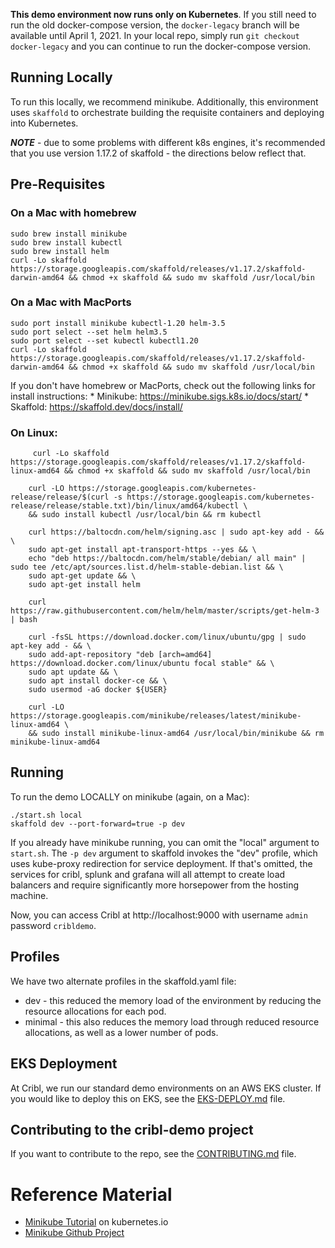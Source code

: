 
**This demo environment now runs only on Kubernetes**. If you still need to run the old docker-compose version, the `docker-legacy` branch will be available until April 1, 2021. In your local repo, simply run `git checkout docker-legacy` and you can continue to run the docker-compose version. 

## Running Locally

To run this locally, we recommend minikube. Additionally, this environment uses `skaffold` to orchestrate building the requisite containers and deploying into Kubernetes. 

_**NOTE**_ - due to some problems with different k8s engines, it's recommended that you use version 1.17.2 of skaffold - the directions below reflect that.  

## Pre-Requisites

### On a Mac with homebrew

```
sudo brew install minikube
sudo brew install kubectl
sudo brew install helm
curl -Lo skaffold https://storage.googleapis.com/skaffold/releases/v1.17.2/skaffold-darwin-amd64 && chmod +x skaffold && sudo mv skaffold /usr/local/bin
```

### On a Mac with MacPorts
```
sudo port install minikube kubectl-1.20 helm-3.5
sudo port select --set helm helm3.5
sudo port select --set kubectl kubectl1.20
curl -Lo skaffold https://storage.googleapis.com/skaffold/releases/v1.17.2/skaffold-darwin-amd64 && chmod +x skaffold && sudo mv skaffold /usr/local/bin
```

If you don't have homebrew or MacPorts, check out the following links for install instructions:
    * Minikube: https://minikube.sigs.k8s.io/docs/start/
    * Skaffold: https://skaffold.dev/docs/install/



### On Linux:
```
     curl -Lo skaffold https://storage.googleapis.com/skaffold/releases/v1.17.2/skaffold-linux-amd64 && chmod +x skaffold && sudo mv skaffold /usr/local/bin

    curl -LO https://storage.googleapis.com/kubernetes-release/release/$(curl -s https://storage.googleapis.com/kubernetes-release/release/stable.txt)/bin/linux/amd64/kubectl \
    && sudo install kubectl /usr/local/bin && rm kubectl

    curl https://baltocdn.com/helm/signing.asc | sudo apt-key add - && \
    sudo apt-get install apt-transport-https --yes && \
    echo "deb https://baltocdn.com/helm/stable/debian/ all main" | sudo tee /etc/apt/sources.list.d/helm-stable-debian.list && \
    sudo apt-get update && \
    sudo apt-get install helm

    curl https://raw.githubusercontent.com/helm/helm/master/scripts/get-helm-3 | bash

    curl -fsSL https://download.docker.com/linux/ubuntu/gpg | sudo apt-key add - && \
    sudo add-apt-repository "deb [arch=amd64] https://download.docker.com/linux/ubuntu focal stable" && \
    sudo apt update && \
    sudo apt install docker-ce && \
    sudo usermod -aG docker ${USER}

    curl -LO https://storage.googleapis.com/minikube/releases/latest/minikube-linux-amd64 \
    && sudo install minikube-linux-amd64 /usr/local/bin/minikube && rm minikube-linux-amd64
```

## Running

To run the demo LOCALLY on minikube (again, on a Mac):

    ./start.sh local
    skaffold dev --port-forward=true -p dev

If you already have minikube running, you can omit the "local" argument to `start.sh`. The `-p dev` argument to skaffold invokes the "dev" profile, which uses kube-proxy redirection for service deployment. If that's omitted, the services for cribl, splunk and grafana will all attempt to create load balancers and require significantly more horsepower from the hosting machine.

Now, you can access Cribl at http://localhost:9000 with username `admin` password `cribldemo`. 


## Profiles

We have two alternate profiles in the skaffold.yaml file:

* dev - this reduced the memory load of the environment by reducing the resource allocations for each pod. 
* minimal - this also reduces the memory load through reduced resource allocations, as well as a lower number of pods.


## EKS Deployment

At Cribl, we run our standard demo environments on an AWS EKS cluster. If you would like to deploy this on EKS, see the [EKS-DEPLOY.md](EKS-DEPLOY.md) file. 

## Contributing to the cribl-demo project

If you want to contribute to the repo, see the [CONTRIBUTING.md](CONTRIBUTING.md) file.

# Reference Material

* [Minikube Tutorial](https://kubernetes.io/docs/tutorials/hello-minikube/) on kubernetes.io
* [Minikube Github Project](https://github.com/kubernetes/minikube)
